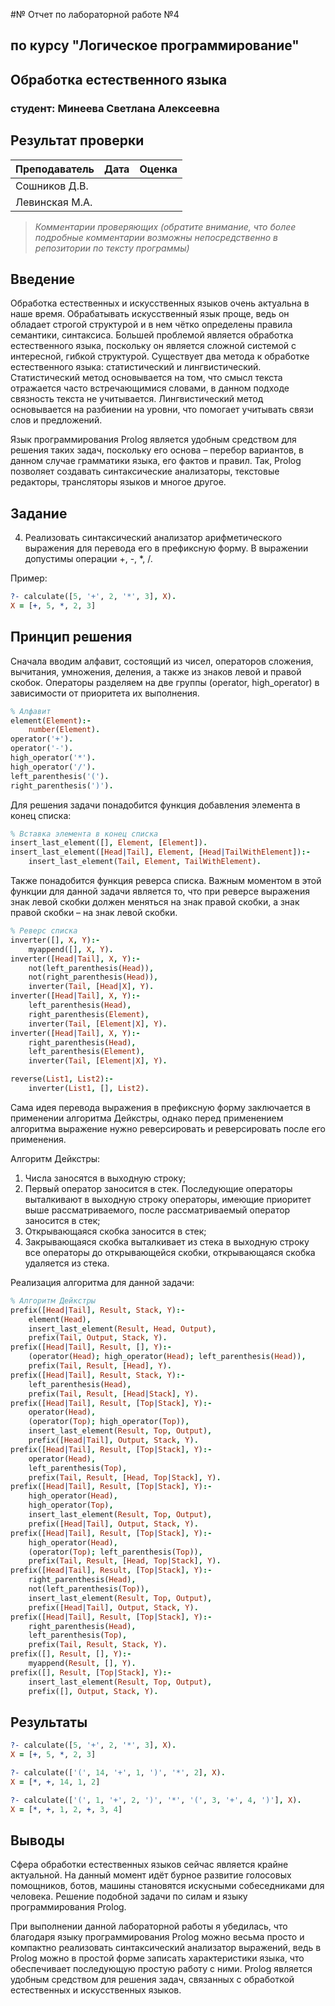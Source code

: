#№ Отчет по лабораторной работе №4
## по курсу "Логическое программирование"

## Обработка естественного языка

### студент: Минеева Светлана Алексеевна

## Результат проверки

| Преподаватель     | Дата         |  Оценка       |
|-------------------|--------------|---------------|
| Сошников Д.В. |              |               |
| Левинская М.А.|              |               |

> *Комментарии проверяющих (обратите внимание, что более подробные комментарии возможны непосредственно в репозитории по тексту программы)*


## Введение

Обработка естественных и искусственных языков очень актуальна в наше время. Обрабатывать искусственный язык проще, ведь он обладает строгой структурой и в нем чётко определены правила семантики, синтаксиса. Большей проблемой является обработка естественного языка, поскольку он является сложной системой с интересной, гибкой структурой. Существует два метода к обработке естественного языка: статистический и лингвистический. Статистический метод основывается на том, что смысл текста отражается часто встречающимися словами, в данном подходе связность текста не учитывается. Лингвистический метод основывается на разбиении на уровни, что помогает учитывать связи слов и предложений.

Язык программирования Prolog является удобным средством для решения таких задач, поскольку его основа – перебор вариантов, в данном случае грамматики языка, его фактов и правил. Так, Prolog позволяет создавать синтаксические анализаторы, текстовые редакторы, трансляторы языков и многое другое.

## Задание

4. Реализовать синтаксический анализатор арифметического выражения для перевода его в префиксную форму. В выражении допустимы операции +, -, *, /. 

Пример:
```prolog
?- calculate([5, '+', 2, '*', 3], X).
X = [+, 5, *, 2, 3]
```

## Принцип решения 

Сначала вводим алфавит, состоящий из чисел, операторов сложения, вычитания, умножения, деления, а также из знаков левой и правой скобок. Операторы разделяем на две группы (operator, high_operator) в зависимости от приоритета их выполнения. 

```prolog
% Алфавит
element(Element):-
    number(Element).
operator('+').
operator('-').
high_operator('*').
high_operator('/').
left_parenthesis('(').
right_parenthesis(')').
```
Для решения задачи понадобится функция добавления элемента в конец списка:

```prolog
% Вставка элемента в конец списка
insert_last_element([], Element, [Element]).
insert_last_element([Head|Tail], Element, [Head|TailWithElement]):-
    insert_last_element(Tail, Element, TailWithElement).
```

Также понадобится функция реверса списка. Важным моментом в этой функции для данной задачи является то, что при реверсе выражения знак левой скобки должен меняться на знак правой скобки, а знак правой скобки – на знак левой скобки.

```prolog
% Реверс списка
inverter([], X, Y):-
    myappend([], X, Y).
inverter([Head|Tail], X, Y):-
    not(left_parenthesis(Head)),
    not(right_parenthesis(Head)),
    inverter(Tail, [Head|X], Y).
inverter([Head|Tail], X, Y):-
    left_parenthesis(Head),
    right_parenthesis(Element),
    inverter(Tail, [Element|X], Y).
inverter([Head|Tail], X, Y):-
    right_parenthesis(Head),
    left_parenthesis(Element),
    inverter(Tail, [Element|X], Y).

reverse(List1, List2):-
    inverter(List1, [], List2).
```

Сама идея перевода выражения в префиксную форму заключается в применении алгоритма Дейкстры, однако перед применением алгоритма выражение нужно реверсировать и реверсировать после его применения. 

Алгоритм Дейкстры:
1)	Числа заносятся в выходную строку;
2)	Первый оператор заносится в стек. Последующие операторы выталкивают в выходную строку операторы, имеющие приоритет выше рассматриваемого, после рассматриваемый оператор заносится в стек;
3)	Открывающаяся скобка заносится в стек;
4)	Закрывающаяся скобка выталкивает из стека в выходную строку все операторы до открывающейся скобки, открывающаяся скобка удаляется из стека.

Реализация алгоритма для данной задачи:

```prolog
% Алгоритм Дейкстры 
prefix([Head|Tail], Result, Stack, Y):-
    element(Head),
    insert_last_element(Result, Head, Output),
    prefix(Tail, Output, Stack, Y).
prefix([Head|Tail], Result, [], Y):-
    (operator(Head); high_operator(Head); left_parenthesis(Head)),
    prefix(Tail, Result, [Head], Y).
prefix([Head|Tail], Result, Stack, Y):-
    left_parenthesis(Head),
    prefix(Tail, Result, [Head|Stack], Y).
prefix([Head|Tail], Result, [Top|Stack], Y):-
    operator(Head),
    (operator(Top); high_operator(Top)),
    insert_last_element(Result, Top, Output),
    prefix([Head|Tail], Output, Stack, Y).
prefix([Head|Tail], Result, [Top|Stack], Y):-
    operator(Head),
    left_parenthesis(Top),
    prefix(Tail, Result, [Head, Top|Stack], Y).
prefix([Head|Tail], Result, [Top|Stack], Y):-
    high_operator(Head),
    high_operator(Top),
    insert_last_element(Result, Top, Output),
    prefix([Head|Tail], Output, Stack, Y).
prefix([Head|Tail], Result, [Top|Stack], Y):-
    high_operator(Head),
    (operator(Top); left_parenthesis(Top)),
    prefix(Tail, Result, [Head, Top|Stack], Y).
prefix([Head|Tail], Result, [Top|Stack], Y):-
    right_parenthesis(Head),
	not(left_parenthesis(Top)),
    insert_last_element(Result, Top, Output),
    prefix([Head|Tail], Output, Stack, Y).
prefix([Head|Tail], Result, [Top|Stack], Y):-
    right_parenthesis(Head),
    left_parenthesis(Top),
    prefix(Tail, Result, Stack, Y).
prefix([], Result, [], Y):-
    myappend(Result, [], Y).
prefix([], Result, [Top|Stack], Y):-
    insert_last_element(Result, Top, Output),
    prefix([], Output, Stack, Y).
```

## Результаты

```prolog
?- calculate([5, '+', 2, '*', 3], X).
X = [+, 5, *, 2, 3]

?- calculate(['(', 14, '+', 1, ')', '*', 2], X).
X = [*, +, 14, 1, 2]

?- calculate(['(', 1, '+', 2, ')', '*', '(', 3, '+', 4, ')'], X).
X = [*, +, 1, 2, +, 3, 4]
```

## Выводы

Сфера обработки естественных языков сейчас является крайне актуальной. На данный момент идёт бурное развитие голосовых помощников, ботов, машины становятся искусными собеседниками для человека. Решение подобной задачи по силам и языку программирования Prolog.

При выполнении данной лабораторной работы я убедилась, что благодаря языку программирования Prolog можно весьма просто и компактно реализовать синтаксический анализатор выражений, ведь в Prolog можно в простой форме записать характеристики языка, что обеспечивает последующую простую работу с ними. Prolog является удобным средством для решения задач, связанных с обработкой естественных и искусственных языков.
